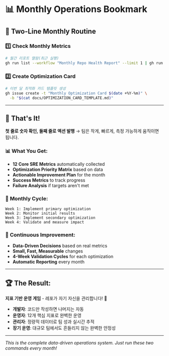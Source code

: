 # 📊 Monthly Operations Bookmark

## 🎯 Two-Line Monthly Routine

### 1️⃣ **Check Monthly Metrics**
```bash
# 월간 리포트 열람(최근 실행)
gh run list --workflow "Monthly Repo Health Report" --limit 1 | gh run view --log
```

### 2️⃣ **Create Optimization Card**
```bash
# 이번 달 최적화 카드 템플릿 생성
gh issue create -t "Monthly Optimization Card $(date +%Y-%m)" \
  -b "$(cat docs/OPTIMIZATION_CARD_TEMPLATE.md)"
```

---

## 🚀 **That's It!**

**첫 줄로 숫자 확인, 둘째 줄로 액션 발행** → 팀은 작게, 빠르게, 측정 가능하게 움직이면 됩니다.

### 📊 **What You Get:**
- **12 Core SRE Metrics** automatically collected
- **Optimization Priority Matrix** based on data
- **Actionable Improvement Plan** for the month
- **Success Metrics** to track progress
- **Failure Analysis** if targets aren't met

### 🎯 **Monthly Cycle:**
```
Week 1: Implement primary optimization
Week 2: Monitor initial results
Week 3: Implement secondary optimization
Week 4: Validate and measure impact
```

### 🔄 **Continuous Improvement:**
- **Data-Driven Decisions** based on real metrics
- **Small, Fast, Measurable** changes
- **4-Week Validation Cycles** for each optimization
- **Automatic Reporting** every month

---

## 🏆 **The Result:**

**지표 기반 운영 게임** - 레포가 자기 자신을 관리합니다! 👑

- **개발자**: 코드만 작성하면 나머지는 자동
- **운영자**: 12개 핵심 지표로 완벽한 운영
- **관리자**: 정량적 데이터로 팀 성과 실시간 추적
- **장기 운영**: 대규모 팀에서도 흔들리지 않는 완벽한 안정성

---

*This is the complete data-driven operations system. Just run these two commands every month!*
